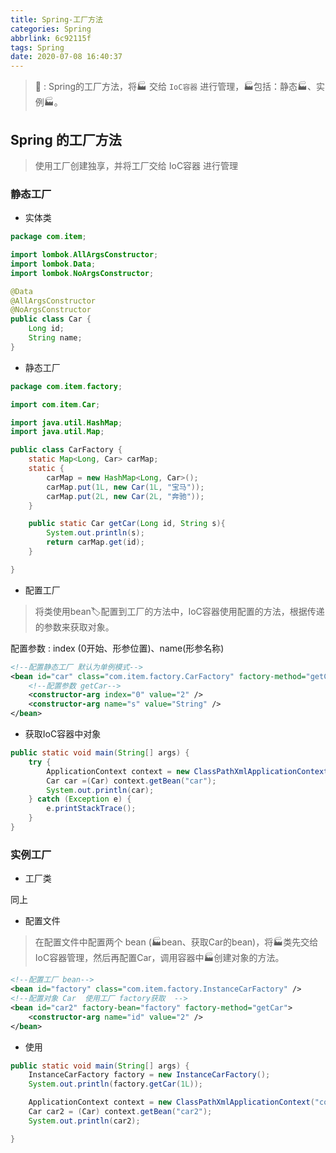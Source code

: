 ```yaml
---
title: Spring-工厂方法
categories: Spring
abbrlink: 6c92115f
tags: Spring
date: 2020-07-08 16:40:37
---
```


> 📝 : Spring的工厂方法，将🏭 交给 `IoC容器` 进行管理，🏭包括：静态🏭、实例🏭。


<!-- more -->

## Spring 的工厂方法

> 使用工厂创建独享，并将工厂交给 IoC容器 进行管理

### 静态工厂

- 实体类

```java
package com.item;

import lombok.AllArgsConstructor;
import lombok.Data;
import lombok.NoArgsConstructor;

@Data
@AllArgsConstructor
@NoArgsConstructor
public class Car {
    Long id;
    String name;
}
```

- 静态工厂

```java
package com.item.factory;

import com.item.Car;

import java.util.HashMap;
import java.util.Map;

public class CarFactory {
    static Map<Long, Car> carMap;
    static {
        carMap = new HashMap<Long, Car>();
        carMap.put(1L, new Car(1L, "宝马"));
        carMap.put(2L, new Car(2L, "奔驰"));
    }

    public static Car getCar(Long id, String s){
        System.out.println(s);
        return carMap.get(id);
    }

}
```

- 配置工厂

> 将类使用bean🏷️配置到工厂的方法中，IoC容器使用配置的方法，根据传递的参数来获取对象。

配置参数 : index (0开始、形参位置)、name(形参名称)

```xml
<!--配置静态工厂 默认为单例模式-->
<bean id="car" class="com.item.factory.CarFactory" factory-method="getCar" scope="prototype">
    <!--配置参数 getCar-->
    <constructor-arg index="0" value="2" />
    <constructor-arg name="s" value="String" />
</bean>
```

- 获取IoC容器中对象

```java
public static void main(String[] args) {
    try {
        ApplicationContext context = new ClassPathXmlApplicationContext("config-factory.xml");
        Car car =(Car) context.getBean("car");
        System.out.println(car);
    } catch (Exception e) {
        e.printStackTrace();
    }
}
```

### 实例工厂

- 工厂类

同上

- 配置文件

> 在配置文件中配置两个 bean (🏭bean、获取Car的bean)，将🏭类先交给 IoC容器管理，然后再配置Car，调用容器中🏭创建对象的方法。

```xml
<!--配置工厂 bean-->
<bean id="factory" class="com.item.factory.InstanceCarFactory" />
<!--配置对象 Car  使用工厂 factory获取  -->
<bean id="car2" factory-bean="factory" factory-method="getCar">
    <constructor-arg name="id" value="2" />
</bean>
```

- 使用

```java
public static void main(String[] args) {
    InstanceCarFactory factory = new InstanceCarFactory();
    System.out.println(factory.getCar(1L));

    ApplicationContext context = new ClassPathXmlApplicationContext("config-factory.xml");
    Car car2 = (Car) context.getBean("car2");
    System.out.println(car2);

}
```



